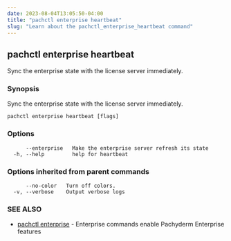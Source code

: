 ```yaml
---
date: 2023-08-04T13:05:50-04:00
title: "pachctl enterprise heartbeat"
slug: "Learn about the pachctl_enterprise_heartbeat command"
---
```


## pachctl enterprise heartbeat

Sync the enterprise state with the license server immediately.

### Synopsis

Sync the enterprise state with the license server immediately.

```
pachctl enterprise heartbeat [flags]
```

### Options

```
      --enterprise   Make the enterprise server refresh its state
  -h, --help         help for heartbeat
```

### Options inherited from parent commands

```
      --no-color   Turn off colors.
  -v, --verbose    Output verbose logs
```

### SEE ALSO

* [pachctl enterprise](/commands/pachctl_enterprise/)	 - Enterprise commands enable Pachyderm Enterprise features

